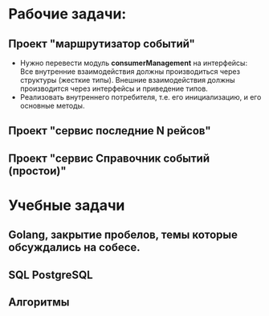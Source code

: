 # Рабочие задачи:
## Проект "маршрутизатор событий"
- Нужно перевести модуль __consumerManagement__ на интерфейсы: 
Все внутренние взаимодействия должны производиться через структуры (жесткие типы). 
Внешние взаимодействия должны производится через интерфейсы и приведение типов.
- Реализовать внутреннего потребителя, т.е. его инициализацию, и его основные методы.

## Проект "сервис последние N рейсов"

## Проект "сервис Справочник событий (простои)"

# Учебные задачи

## Golang, закрытие пробелов, темы которые обсуждались на собесе.

## SQL PostgreSQL 

## Алгоритмы